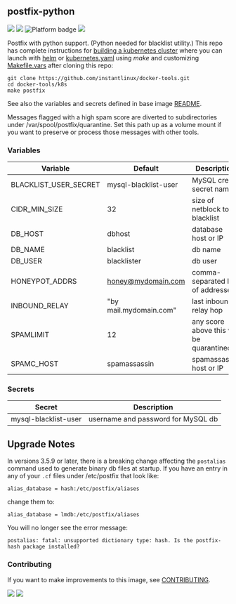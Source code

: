 ## postfix-python
[![](https://img.shields.io/docker/v/instantlinux/postfix-python?sort=date)](https://hub.docker.com/r/instantlinux/postfix-python/tags "Version badge") [![](https://img.shields.io/docker/image-size/instantlinux/postfix-python?sort=date)](https://github.com/instantlinux/docker-tools/tree/main/images/postfix-python "Image badge") ![](https://img.shields.io/badge/platform-amd64%20arm64%20aarch64-blue "Platform badge") [![](https://img.shields.io/badge/dockerfile-latest-blue)](https://gitlab.com/instantlinux/docker-tools/-/blob/main/images/postfix-python/Dockerfile "dockerfile")

Postfix with python support. (Python needed for blacklist utility.) This repo has complete instructions for
[building a kubernetes cluster](https://github.com/instantlinux/docker-tools/blob/main/k8s/README.md) where you can launch with [helm](https://github.com/instantlinux/docker-tools/tree/main/images/postfix-python/helm) or [kubernetes.yaml](https://github.com/instantlinux/docker-tools/blob/main/images/postfix-python/kubernetes.yaml) using _make_ and customizing [Makefile.vars](https://github.com/instantlinux/docker-tools/blob/main/k8s/Makefile.vars) after cloning this repo:
~~~
git clone https://github.com/instantlinux/docker-tools.git
cd docker-tools/k8s
make postfix
~~~

See also the variables and secrets defined in base image [README](https://github.com/instantlinux/docker-tools/blob/main/images/postfix/README.md).

Messages flagged with a high spam score are diverted to subdirectories under /var/spool/postfix/quarantine. Set this path up as a volume mount if you want to preserve or process those messages with other tools.

### Variables

| Variable | Default | Description |
| -------- | ------- | ----------- |
| BLACKLIST_USER_SECRET | mysql-blacklist-user | MySQL cred secret name |
| CIDR_MIN_SIZE | 32 | size of netblock to blacklist |
| DB_HOST | dbhost | database host or IP |
| DB_NAME | blacklist | db name |
| DB_USER | blacklister | db user |
| HONEYPOT_ADDRS | honey@mydomain.com | comma-separated list of addresses |
| INBOUND_RELAY | "by mail.mydomain.com" | last inbound relay hop |
| SPAMLIMIT | 12 | any score above this will be quarantined |
| SPAMC_HOST | spamassassin | spamassassin host or IP |

### Secrets

| Secret | Description |
| ------ | ----------- |
| mysql-blacklist-user | username and password for MySQL db |

## Upgrade Notes

In versions 3.5.9 or later, there is a breaking change affecting the `postalias` command used to generate binary db files at startup.  If you have an entry in any of your `.cf` files under /etc/postfix that look like:
```
alias_database = hash:/etc/postfix/aliases
```
change them to:
```
alias_database = lmdb:/etc/postfix/aliases
```
You will no longer see the error message:
```
postalias: fatal: unsupported dictionary type: hash. Is the postfix-hash package installed?
```

### Contributing

If you want to make improvements to this image, see [CONTRIBUTING](https://github.com/instantlinux/docker-tools/blob/main/CONTRIBUTING.md).

[![](https://img.shields.io/badge/license-IPL--1.0-red.svg)](https://opensource.org/licenses/IPL-1.0 "License badge") [![](https://img.shields.io/badge/code-vdukhovni%2Fpostfix-blue.svg)](https://github.com/vdukhovni/postfix "Code repo")
